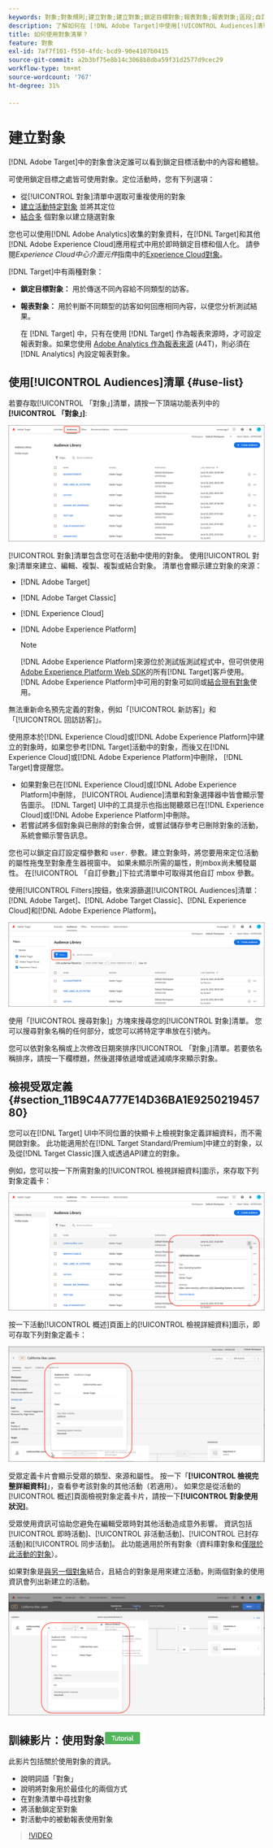```yaml
---
keywords: 對象;對象規則;建立對象;建立對象;鎖定目標對象;報表對象;報表對象;區段;自訂設定檔參數;對象定義;對象清單
description: 了解如何在 [!DNL Adobe Target]中使用[!UICONTROL Audiences]清單。
title: 如何使用對象清單？
feature: 對象
exl-id: 7af7f101-f550-4fdc-bcd9-90e4107b0415
source-git-commit: a2b3bf75e8b14c3068b8dba59f31d2577d9cec29
workflow-type: tm+mt
source-wordcount: '767'
ht-degree: 31%

---
```


# 建立對象

[!DNL Adobe Target]中的對象會決定誰可以看到鎖定目標活動中的內容和體驗。

可使用鎖定目標之處皆可使用對象。定位活動時，您有下列選項：

* 從[!UICONTROL 對象]清單中選取可重複使用的對象
* [建立活動特定對象](/help/c-target/creating-activity-only-audience.md) 並將其定位
* [結合多](/help/c-target/combining-multiple-audiences.md#concept_A7386F1EA4394BD2AB72399C225981E5) 個對象以建立隨選對象

您也可以使用[!DNL Adobe Analytics]收集的對象資料，在[!DNL Target]和其他[!DNL Adobe Experience Cloud]應用程式中用於即時鎖定目標和個人化。 請參閱&#x200B;*Experience Cloud中心介面元件*&#x200B;指南中的[Experience Cloud對象](https://experienceleague.adobe.com/docs/core-services/interface/audiences/audience-library.html??lang=zh-Hant)。

[!DNL Target]中有兩種對象：

* **鎖定目標對象：** 用於傳送不同內容給不同類型的訪客。
* **報表對象：** 用於判斷不同類型的訪客如何回應相同內容，以便您分析測試結果。

   在 [!DNL Target] 中，只有在使用 [!DNL Target] 作為報表來源時，才可設定報表對象。如果您使用 [ Adobe Analytics 作為報表來源](/help/c-integrating-target-with-mac/a4t/a4t.md) (A4T)，則必須在 [!DNL Analytics] 內設定報表對象。

## 使用[!UICONTROL Audiences]清單 {#use-list}

若要存取[!UICONTROL 「對象」]清單，請按一下頂端功能表列中的&#x200B;**[!UICONTROL 「對象」]**:

![受眾清單](assets/audiences_list.png)

[!UICONTROL 對象]清單包含您可在活動中使用的對象。 使用[!UICONTROL 對象]清單來建立、編輯、複製、複製或結合對象。 清單也會顯示建立對象的來源：

* [!DNL Adobe Target]
* [!DNL Adobe Target Classic]
* [!DNL Experience Cloud]
* [!DNL Adobe Experience Platform]

   >[!NOTE]
   >
   >[!DNL Adobe Experience Platform]來源位於測試版測試程式中，但可供使用[Adobe Experience Platform Web SDK](/help/c-implementing-target/c-implementing-target-for-client-side-web/aep-web-sdk.md)的所有[!DNL Target]客戶使用。 [!DNL Adobe Experience Platform]中可用的對象可如同或[結合現有對象](/help/c-target/combining-multiple-audiences.md)使用。

無法重新命名預先定義的對象，例如「[!UICONTROL 新訪客]」和「[!UICONTROL 回訪訪客]」。

使用原本於[!DNL Experience Cloud]或[!DNL Adobe Experience Platform]中建立的對象時，如果您參考[!DNL Target]活動中的對象，而後又在[!DNL Experience Cloud]或[!DNL Adobe Experience Platform]中刪除， [!DNL Target]會提醒您。

* 如果對象已在[!DNL Experience Cloud]或[!DNL Adobe Experience Platform]中刪除， [!UICONTROL Audience]清單和對象選擇器中皆會顯示警告圖示。 [!DNL Target] UI中的工具提示也指出閱聽眾已在[!DNL Experience Cloud]或[!DNL Adobe Experience Platform]中刪除。
* 若嘗試將多個對象與已刪除的對象合併，或嘗試儲存參考已刪除對象的活動，系統會顯示警告訊息。

您也可以鎖定自訂設定檔參數和 `user.` 參數。建立對象時，將您要用來定位活動的屬性拖曳至對象產生器視窗中。 如果未顯示所需的屬性，則mbox尚未觸發屬性。 在[!UICONTROL 「自訂參數」]下拉式清單中可取得其他自訂 mbox 參數。

使用[!UICONTROL Filters]按鈕，依來源篩選[!UICONTROL  Audiences]清單：[!DNL Adobe Target]、[!DNL Adobe Target Classic]、[!DNL Experience Cloud]和[!DNL Adobe Experience Platform]。

![對象清單中的篩選  器](assets/filters.png)

使用「[!UICONTROL 搜尋對象]」方塊來搜尋您的[!UICONTROL 對象]清單。 您可以搜尋對象名稱的任何部分，或您可以將特定字串放在引號內。

您可以依對象名稱或上次修改日期來排序[!UICONTROL 「對象」]清單。若要依名稱排序，請按一下欄標題，然後選擇依遞增或遞減順序來顯示對象。

## 檢視受眾定義 {#section_11B9C4A777E14D36BA1E925021945780}

您可以在[!DNL Target] UI中不同位置的快顯卡上檢視對象定義詳細資料，而不需開啟對象。 此功能適用於在[!DNL Target Standard/Premium]中建立的對象，以及從[!DNL Target Classic]匯入或透過API建立的對象。

例如，您可以按一下所需對象的[!UICONTROL 檢視詳細資料]圖示，來存取下列對象定義卡：

![活動 > 受眾定義](assets/audience_definition_list.png)

按一下活動[!UICONTROL 概述]頁面上的[!UICONTROL 檢視詳細資料]圖示，即可存取下列對象定義卡：

![活動 > 受眾定義](assets/view-details-activity-overview.png)

受眾定義卡片會顯示受眾的類型、來源和屬性。 按一下「**[!UICONTROL 檢視完整詳細資料]**」，查看參考該對象的其他活動（若適用）。 如果您是從活動的[!UICONTROL 概述]頁面檢視對象定義卡片，請按一下&#x200B;**[!UICONTROL 對象使用狀況]**。

受眾使用資訊可協助您避免在編輯受眾時對其他活動造成意外影響。 資訊包括[!UICONTROL 即時活動]、[!UICONTROL 非活動活動]、[!UICONTROL 已封存活動]和[!UICONTROL 同步活動]。 此功能適用於所有對象（資料庫對象和[僅限於此活動的對象](/help/c-target/creating-activity-only-audience.md#concept_A6BADCF530ED4AE1852E677FEBE68483)）。

如果對象是[與另一個對象](/help/c-target/combining-multiple-audiences.md)結合，且結合的對象是用來建立活動，則兩個對象的使用資訊會列出新建立的活動。

![](assets/audience_definition_list_usage.png)

<!--The following audience definition card is for an audience imported from the Adobe Experience Cloud. In this instance, the audience was imported from Adobe Audience Manager (AAM).

![Usage tab on Audience Definition card](assets/audience_definition_mc.png)

The following details are available for these imported audience types:

| Audience Type | Details |
|--- |--- |
|Mobile audience|Marketing Name, Vendor, and Model.<br>The `matches | does not match` operator displays instead of `equals | does not equal`<br>![Imported Mobile Audience](/help/c-target/c-audiences/assets/imported_mobile_audience.png).|
|Visitor-behavior audience|**user.categoryAffinity:** `categoryAffinity` with `FAVORITE` parameter.<br>![Imported Category Affinity](/help/c-target/c-audiences/assets/imported_category_affinity.png)<br>**Monitoring:** Monitoring service equals true.<br>**No Monitoring Service:** Monitoring service equals false.<br>![Imported Monitoring](/help/c-target/c-audiences/assets/imported_monitoring.png)|
|Audiences using the NOT operator|**Single Rule:** Target displays the audience in the format `[All Visitor AND [NOT [rule]`. Single NOT rule displays with AND with `AllVisitor` audience.<br>![Imported Not Audience](/help/c-target/c-audiences/assets/imported_not_audience.png)|

Keep the following points in mind as you work with imported audiences:

* Expression target audiences are no longer supported in Target Standard/Premium. 
* Target Standard/Premium does not support some deprecated audiences or has improved operators for ease of use. Because of this, the definition of an imported audience, although working as per definition, does not mean that same is now available for creation in the Standard/Premium interface. For example, Social Audiences are visible with their rules but Target Standard/Premium does not allow social audiences to be created.-->

## 訓練影片：使用對象![教學課程徽章](/help/assets/tutorial.png)

此影片包括關於使用對象的資訊。

* 說明詞語「對象」
* 說明將對象用於最佳化的兩個方式
* 在對象清單中尋找對象
* 將活動鎖定至對象
* 對活動中的被動報表使用對象

>[!VIDEO](https://video.tv.adobe.com/v/17398)
